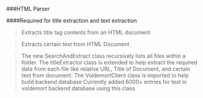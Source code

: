 ###HTML Parser

####Required for title extraction and text extraction

>Extracts title tag contents from an HTML document

>Extracts certain text from HTML Document

>The new SearchAndExtract class recursively lists all files within a folder.
>The titleExtractor class is extended to help extract the required data from each file
>like relative URL, Title of Document, and certain text from document.
>The VoldemortClient class is imported to help build backend database
>Currently added 6000+ entries for test in voldemort backend database using this class

